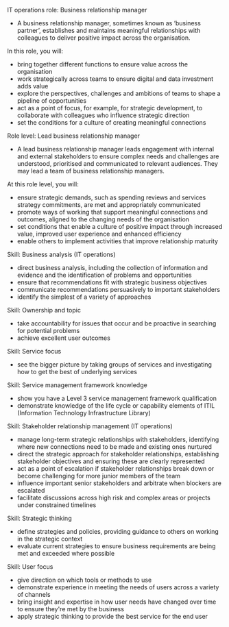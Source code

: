 IT operations role: Business relationship manager
- A business relationship manager, sometimes known as ‘business partner’, establishes and maintains meaningful relationships with colleagues to deliver positive impact across the organisation.

In this role, you will:
- bring together different functions to ensure value across the organisation
- work strategically across teams to ensure digital and data investment adds value
- explore the perspectives, challenges and ambitions of teams to shape a pipeline of opportunities
- act as a point of focus, for example, for strategic development, to collaborate with colleagues who influence strategic direction
- set the conditions for a culture of creating meaningful connections

Role level: Lead business relationship manager
- A lead business relationship manager leads engagement with internal and external stakeholders to ensure complex needs and challenges are understood, prioritised and communicated to relevant audiences. They may lead a team of business relationship managers.

 At this role level, you will:
- ensure strategic demands, such as spending reviews and services strategy commitments, are met and appropriately communicated
- promote ways of working that support meaningful connections and outcomes, aligned to the changing needs of the organisation
- set conditions that enable a culture of positive impact through increased value, improved user experience and enhanced efficiency
- enable others to implement activities that improve relationship maturity

Skill: Business analysis (IT operations)
- direct business analysis, including the collection of information and evidence and the identification of problems and opportunities
- ensure that recommendations fit with strategic business objectives
- communicate recommendations persuasively to important stakeholders
- identify the simplest of a variety of approaches

Skill: Ownership and topic
- take accountability for issues that occur and be proactive in searching for potential problems
- achieve excellent user outcomes

Skill: Service focus
- see the bigger picture by taking groups of services and investigating how to get the best of underlying services

Skill: Service management framework knowledge
- show you have a Level 3 service management framework qualification
- demonstrate knowledge of the life cycle or capability elements of ITIL (Information Technology Infrastructure Library)

Skill: Stakeholder relationship management (IT operations)
- manage long-term strategic relationships with stakeholders, identifying where new connections need to be made and existing ones nurtured
- direct the strategic approach for stakeholder relationships, establishing stakeholder objectives and ensuring these are clearly represented
- act as a point of escalation if stakeholder relationships break down or become challenging for more junior members of the team
- influence important senior stakeholders and arbitrate when blockers are escalated
- facilitate discussions across high risk and complex areas or projects under constrained timelines

Skill: Strategic thinking
- define strategies and policies, providing guidance to others on working in the strategic context
- evaluate current strategies to ensure business requirements are being met and exceeded where possible

Skill: User focus
- give direction on which tools or methods to use
- demonstrate experience in meeting the needs of users across a variety of channels
- bring insight and expertise in how user needs have changed over time to ensure they're met by the business
- apply strategic thinking to provide the best service for the end user
